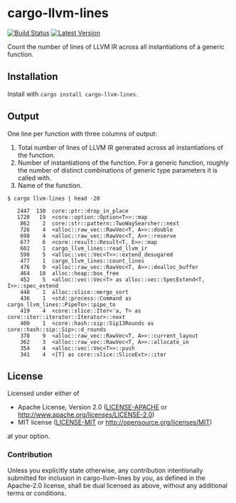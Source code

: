 # cargo-llvm-lines

[![Build Status](https://travis-ci.org/dtolnay/cargo-llvm-lines.svg?branch=master)](https://travis-ci.org/dtolnay/cargo-llvm-lines)
[![Latest Version](https://img.shields.io/crates/v/cargo-llvm-lines.svg)](https://crates.io/crates/cargo-llvm-lines)

Count the number of lines of LLVM IR across all instantiations of a generic
function.

## Installation

Install with `cargo install cargo-llvm-lines`.

## Output

One line per function with three columns of output:

1. Total number of lines of LLVM IR generated across all instantiations of the
   function.
2. Number of instantiations of the function. For a generic function, roughly the
   number of distinct combinations of generic type parameters it is called with.
3. Name of the function.

```
$ cargo llvm-lines | head -20

   2447  130  core::ptr::drop_in_place
   1720   19  <core::option::Option<T>>::map
    862    2  core::str::pattern::TwoWaySearcher::next
    726    4  <alloc::raw_vec::RawVec<T, A>>::double
    698    4  <alloc::raw_vec::RawVec<T, A>>::reserve
    677    6  <core::result::Result<T, E>>::map
    602    1  cargo_llvm_lines::read_llvm_ir
    598    5  <alloc::vec::Vec<T>>::extend_desugared
    477    1  cargo_llvm_lines::count_lines
    476    9  <alloc::raw_vec::RawVec<T, A>>::dealloc_buffer
    464   10  alloc::heap::box_free
    452    5  <alloc::vec::Vec<T> as alloc::vec::SpecExtend<T, I>>::spec_extend
    448    1  alloc::slice::merge_sort
    436    1  <std::process::Command as cargo_llvm_lines::PipeTo>::pipe_to
    419    4  <core::slice::Iter<'a, T> as core::iter::iterator::Iterator>::next
    400    1  <core::hash::sip::Sip13Rounds as core::hash::sip::Sip>::d_rounds
    378    9  <alloc::raw_vec::RawVec<T, A>>::current_layout
    362    3  <alloc::raw_vec::RawVec<T, A>>::allocate_in
    354    4  <alloc::vec::Vec<T>>::push
    341    4  <[T] as core::slice::SliceExt>::iter
```

## License

Licensed under either of

 * Apache License, Version 2.0 ([LICENSE-APACHE](LICENSE-APACHE) or http://www.apache.org/licenses/LICENSE-2.0)
 * MIT license ([LICENSE-MIT](LICENSE-MIT) or http://opensource.org/licenses/MIT)

at your option.

### Contribution

Unless you explicitly state otherwise, any contribution intentionally submitted
for inclusion in cargo-llvm-lines by you, as defined in the Apache-2.0 license,
shall be dual licensed as above, without any additional terms or conditions.
